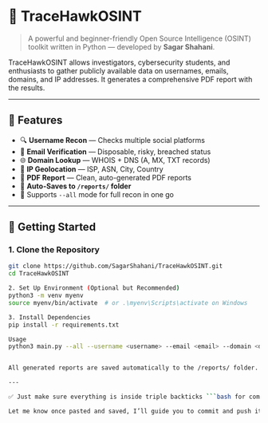 # 🦅 TraceHawkOSINT

> A powerful and beginner-friendly Open Source Intelligence (OSINT) toolkit written in Python — developed by **Sagar Shahani**.

TraceHawkOSINT allows investigators, cybersecurity students, and enthusiasts to gather publicly available data on usernames, emails, domains, and IP addresses. It generates a comprehensive PDF report with the results.

---

## 📌 Features

- 🔍 **Username Recon** — Checks multiple social platforms
- 📧 **Email Verification** — Disposable, risky, breached status
- 🌐 **Domain Lookup** — WHOIS + DNS (A, MX, TXT records)
- 📡 **IP Geolocation** — ISP, ASN, City, Country
- 🧾 **PDF Report** — Clean, auto-generated PDF reports
- 📁 **Auto-Saves to `/reports/` folder**
- 🚀 Supports `--all` mode for full recon in one go

---

## 🚀 Getting Started

### 1. Clone the Repository

```bash
git clone https://github.com/SagarShahani/TraceHawkOSINT.git
cd TraceHawkOSINT

2. Set Up Environment (Optional but Recommended)
python3 -m venv myenv
source myenv/bin/activate  # or .\myenv\Scripts\activate on Windows

3. Install Dependencies
pip install -r requirements.txt

Usage
python3 main.py --all --username <username> --email <email> --domain <domain> --ip <ip> --report <report_name.pdf>


All generated reports are saved automatically to the /reports/ folder.

---

✅ Just make sure everything is inside triple backticks ```bash for command blocks, so GitHub formats it correctly.

Let me know once pasted and saved, I’ll guide you to commit and push it.


